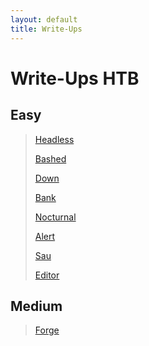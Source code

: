 ```yaml
---
layout: default
title: Write-Ups
---
```


# Write-Ups HTB

## Easy

>[Headless](./Headless.md)
>
>[Bashed](./Bashed.md)
>
>[Down](./Down.md)
>
>[Bank](./Bank.md)
>
>[Nocturnal](./Nocturnal.md)
>
>[Alert](./Alert.md)
>
>[Sau](./Sau.md)
>
>[Editor](./Editor.md)
>

## Medium

>[Forge](./Forge.md)

